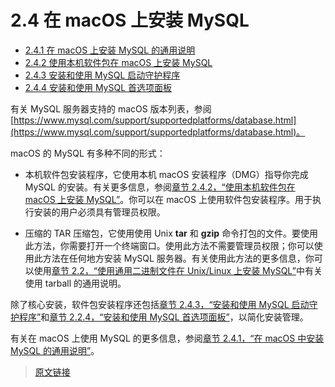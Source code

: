 # 2.4 在 macOS 上安装 MySQL

- [2.4.1 在 macOS 上安装 MySQL 的通用说明](/2/2.4/2.4.1/macos-installation-notes.html)
- [2.4.2 使用本机软件包在 macOS 上安装 MySQL](/2/2.4/2.4.2/macos-installation-pkg.html)
- [2.4.3 安装和使用 MySQL 启动守护程序](/2/2.4/2.4.3/macos-installation-launchd.html)
- [2.4.4 安装和使用 MySQL 首选项面板](/2/2.4/2.4.4/macos-installation-prefpane.html)

有关 MySQL 服务器支持的 macOS 版本列表，参阅 [https://www.mysql.com/support/supportedplatforms/database.html](https://www.mysql.com/support/supportedplatforms/database.html)。

macOS 的 MySQL 有多种不同的形式：

- 本机软件包安装程序，它使用本机 macOS 安装程序（DMG）指导你完成 MySQL 的安装。有关更多信息，参阅[章节 2.4.2，“使用本机软件包在 macOS 上安装 MySQL”](/2/2.4/2.4.2/macos-installation-pkg.html)。你可以在 macOS 上使用软件包安装程序。用于执行安装的用户必须具有管理员权限。

- 压缩的 TAR 压缩包，它使用使用 Unix **tar** 和 **gzip** 命令打包的文件。要使用此方法，你需要打开一个终端窗口。使用此方法不需要管理员权限；你可以使用此方法在任何地方安装 MySQL 服务器。有关使用此方法的更多信息，你可以使用[章节 2.2，“使用通用二进制文件在 Unix/Linux 上安装 MySQL”](/2/2.2/binary-installation.html)中有关使用 tarball 的通用说明。

除了核心安装，软件包安装程序还包括[章节 2.4.3，“安装和使用 MySQL 启动守护程序”](/2/2.4/2.4.3/macos-installation-launchd.html)和[章节 2.2.4，“安装和使用 MySQL 首选项面板”](/2/2.4/2.4.4/macos-installation-prefpane.html)，以简化安装管理。

有关在 macOS 上使用 MySQL 的更多信息，参阅[章节 2.4.1，“在 macOS 中安装 MySQL 的通用说明”](/2/2.4/2.4.1/macos-installation-notes.html)。


> [原文链接](https://dev.mysql.com/doc/refman/8.0/en/macos-installation.html)
